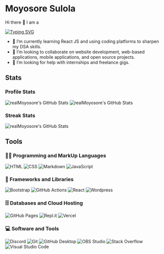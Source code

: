 # Moyosore Sulola

Hi there 👋 I am a 

<a href="https://git.io/typing-svg"><img src="https://readme-typing-svg.demolab.com?font=Poppins&weight=600&size=30&letterSpacing=2px&duration=2000&pause=500&color=FFC000&vCenter=true&width=435&lines=Frontend+Developer;Web+Designer;Email+Developer" alt="Typing SVG" /></a>

- 🌱 I’m currently learning React JS and using coding platforms to sharpen my DSA skills.
- 👯 I’m looking to collaborate on website development, web-based applications, mobile applications, and open source projects.
- 🔭 I’m looking for help with internships and freelance gigs.

## Stats

### Profile Stats

<img src="https://github-readme-stats.vercel.app/api?username=realMoyosore&theme=vision-friendly-dark&show_icons=true&hide_border=false&count_private=true" alt="realMoyosore's GitHub Stats" />

<img src="https://github-readme-stats.vercel.app/api/top-langs/?username=realMoyosore&theme=vision-friendly-dark&show_icons=true&hide_border=false&layout=compact" alt="realMoyosore's GitHub Stats" />

### Streak Stats

<img src="https://streak-stats.demolab.com?user=realMoyosore&theme=vision-friendly-dark&hide_border=false" alt="realMoyosore's GitHub Stats" />

## Tools
### 👨‍💻 Programming and MarkUp Languages
<p>
<img alt="HTML" src="https://img.shields.io/badge/HTML-E34F26.svg?logo=html5&logoColor=white">
<img alt="CSS" src="https://img.shields.io/badge/CSS-1572B6.svg?logo=css3&logoColor=white">
<img alt="Markdown" src="https://img.shields.io/badge/Markdown-000000.svg?logo=markdown&logoColor=white">
<img alt="JavaScript" src="https://img.shields.io/badge/JavaScript-F7DF1E.svg?logo=javascript&logoColor=black">
</p>

### 🧰 Frameworks and Libraries
<p>
<img alt="Bootstrap" src="https://img.shields.io/badge/Bootstrap-7952B3.svg?logo=bootstrap&logoColor=white">
<img alt="GitHub Actions" src="https://img.shields.io/badge/GitHub%20Actions-2671E5.svg?logo=github%20actions&logoColor=white">
<img alt="React" src="https://img.shields.io/badge/React-20232a.svg?logo=react&logoColor=%2361DAFB">
<img alt="Wordpress" src="https://img.shields.io/badge/Wordpress-21759B?logo=wordpress&logoColor=white">
</p>

### 🗄️ Databases and Cloud Hosting

<p>
  <img alt="GitHub Pages" src="https://img.shields.io/badge/GitHub%20Pages-327FC7.svg?logo=github&logoColor=white">
  <img alt="Repl.it" src="https://img.shields.io/badge/Repl.it-0D101E.svg?logo=Replit&logoColor=white">
  <img alt="Vercel" src="https://img.shields.io/badge/Vercel-000000.svg?logo=vercel&logoColor=white">
</p>

### 💻 Software and Tools

<p>
  <img alt="Discord" src="https://img.shields.io/badge/-Discord-5865F2.svg?logo=discord&logoColor=white">
  <img alt="Git" src="https://img.shields.io/badge/Git-F05033.svg?logo=git&logoColor=white">
  <img alt="GitHub Desktop" src="https://img.shields.io/badge/GitHub%20Desktop-8034A9.svg?logo=github&logoColor=white">
  <img alt="OBS Studio" src="https://img.shields.io/badge/-OBS-302E31?logo=obs-studio&logoColor=white">
  <img alt="Stack Overflow" src="https://img.shields.io/badge/-Stack%20Overflow-FE7A16?logo=stack-overflow&logoColor=white">
  <img alt="Visual Studio Code" src="https://img.shields.io/badge/Visual%20Studio%20Code-0078d7.svg?logo=visual-studio-code&logoColor=white">
</p>








<!--
- 💬 Ask me about ...
- 📫 How to reach me: ...
- 😄 Pronouns: ...
- ⚡ Fun fact:
-->
